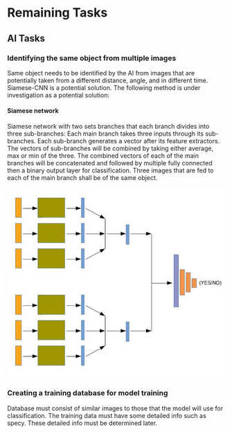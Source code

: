 # Remaining Tasks

## AI Tasks

### Identifying the same object from multiple images

Same object needs to be identified by the AI from images that are potentially taken from a different distance, angle, and in different time. Siamese-CNN is a potential solution. The following method is under investigation as a potential solution:

#### Siamese network
Siamese network with two sets branches that each branch divides into three sub-branches: Each main branch takes three inputs through its sub-branches. Each sub-branch generates a vector after its feature extractors. The vectors of sub-branches will be combined by taking either average, max or min of the three. 
The combined vectors of each of the main branches will be concatenated and followed by multiple fully connected then a binary output layer for classification.
Three images that are fed to each of the main branch shall be of the same object.

![siamese concept](https://github.com/ArmanKh9/Trial/blob/master/Tasks/siamese_concept.jpg)


### Creating a training database for model training

Database must consist of similar images to those that the model will use for classification. The training data must have some detailed info such as specy. These detailed info must be determined later.













